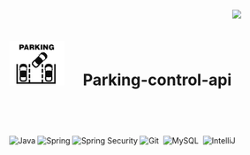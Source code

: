 <br>
<img src="img/spring-security.svg" width=100 align="right"/> 

<br>


<h1><img src="img/parking-controll.png" width=100 /> &nbsp; &nbsp; Parking-control-api</h1>

<br><br><br>
 
   ![Java](https://img.shields.io/badge/Java-D33833?style=for-the-badge&logo=openjdk&logoColor=black) 
   ![Spring](https://img.shields.io/badge/Spring_Boot-6DB33F?style=for-the-badge&logo=spring-boot&logoColor=white)
   ![Spring Security](https://img.shields.io/badge/Spring_Security-6DB33F?style=for-the-badge&logo=Spring-Security&logoColor=white)
   ![Git](https://img.shields.io/badge/Git-E34F26?style=for-the-badge&logo=git&logoColor=white)&nbsp;
   ![MySQL](https://img.shields.io/badge/MySQL-005C84?style=for-the-badge&logo=mysql&logoColor=white)&nbsp;
   ![IntelliJ](https://img.shields.io/badge/IntelliJ_IDEA-000000.svg?style=for-the-badge&logo=intellij-idea&logoColor=white)&nbsp;
   <!-- ![Swagger](https://img.shields.io/badge/Swagger-85EA2D?style=for-the-badge&logo=Swagger&logoColor=white)-->
